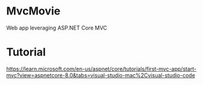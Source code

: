 # MvcMovie
Web app leveraging ASP.NET Core MVC

# Tutorial
https://learn.microsoft.com/en-us/aspnet/core/tutorials/first-mvc-app/start-mvc?view=aspnetcore-8.0&tabs=visual-studio-mac%2Cvisual-studio-code
